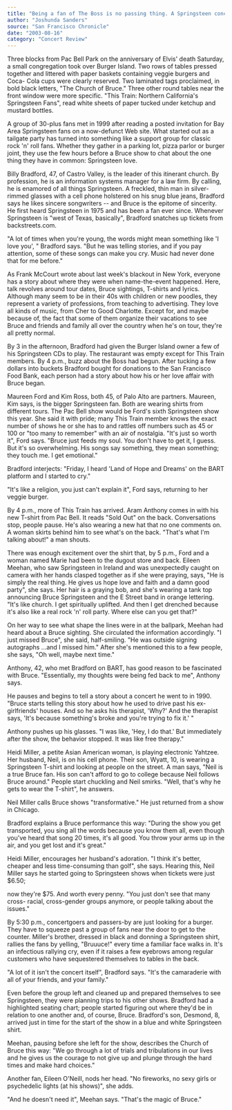 ```yaml
---
title: "Being a fan of The Boss is no passing thing. A Springsteen concert brings out his life-long devotees."
author: "Joshunda Sanders"
source: "San Francisco Chronicle"
date: "2003-08-16"
category: "Concert Review"
---
```


Three blocks from Pac Bell Park on the anniversary of Elvis' death Saturday, a small congregation took over Burger Island. Two rows of tables pressed together and littered with paper baskets containing veggie burgers and Coca- Cola cups were clearly reserved. Two laminated tags proclaimed, in bold black letters, "The Church of Bruce." Three other round tables near the front window were more specific. "This Train: Northern California's Springsteen Fans", read white sheets of paper tucked under ketchup and mustard bottles.

A group of 30-plus fans met in 1999 after reading a posted invitation for Bay Area Springsteen fans on a now-defunct Web site. What started out as a tailgate party has turned into something like a support group for classic rock 'n' roll fans. Whether they gather in a parking lot, pizza parlor or burger joint, they use the few hours before a Bruce show to chat about the one thing they have in common: Springsteen love.

Billy Bradford, 47, of Castro Valley, is the leader of this itinerant church. By profession, he is an information systems manager for a law firm. By calling, he is enamored of all things Springsteen. A freckled, thin man in silver-rimmed glasses with a cell phone holstered on his snug blue jeans, Bradford says he likes sincere songwriters -- and Bruce is the epitome of sincerity. He first heard Springsteen in 1975 and has been a fan ever since. Whenever Springsteen is "west of Texas, basically", Bradford snatches up tickets from backstreets.com.

"A lot of times when you're young, the words might mean something like 'I love you', " Bradford says. "But he was telling stories, and if you pay attention, some of these songs can make you cry. Music had never done that for me before."

As Frank McCourt wrote about last week's blackout in New York, everyone has a story about where they were when name-the-event happened. Here, talk revolves around tour dates, Bruce sightings, T-shirts and lyrics. Although many seem to be in their 40s with children or new poodles, they represent a variety of professions, from teaching to advertising. They love all kinds of music, from Cher to Good Charlotte. Except for, and maybe because of, the fact that some of them organize their vacations to see Bruce and friends and family all over the country when he's on tour, they're all pretty normal.

By 3 in the afternoon, Bradford had given the Burger Island owner a few of his Springsteen CDs to play. The restaurant was empty except for This Train members. By 4 p.m., buzz about the Boss had begun. After tucking a few dollars into buckets Bradford bought for donations to the San Francisco Food Bank, each person had a story about how his or her love affair with Bruce began.

Maureen Ford and Kim Ross, both 45, of Palo Alto are partners. Maureen, Kim says, is the bigger Springsteen fan. Both are wearing shirts from different tours. The Pac Bell show would be Ford's sixth Springsteen show this year. She said it with pride; many This Train member knows the exact number of shows he or she has to and rattles off numbers such as 45 or 100 or "too many to remember" with an air of nostalgia. "It's just so worth it", Ford says. "Bruce just feeds my soul. You don't have to get it, I guess. But it's so overwhelming. His songs say something, they mean something; they touch me. I get emotional."

Bradford interjects: "Friday, I heard 'Land of Hope and Dreams' on the BART platform and I started to cry."

"It's like a religion, you just can't explain it", Ford says, returning to her veggie burger.

By 4 p.m., more of This Train has arrived. Aram Anthony comes in with his new T-shirt from Pac Bell. It reads "Sold Out" on the back. Conversations stop, people pause. He's also wearing a new hat that no one comments on. A woman skirts behind him to see what's on the back. "That's what I'm talking about!" a man shouts.

There was enough excitement over the shirt that, by 5 p.m., Ford and a woman named Marie had been to the dugout store and back. Eileen Meehan, who saw Springsteen in Ireland and was unexpectedly caught on camera with her hands clasped together as if she were praying, says, "He is simply the real thing. He gives us hope love and faith and a damn good party", she says. Her hair is a graying bob, and she's wearing a tank top announcing Bruce Springsteen and the E Street band in orange lettering. "It's like church. I get spiritually uplifted. And then I get drenched because it's also like a real rock 'n' roll party. Where else can you get that?"

On her way to see what shape the lines were in at the ballpark, Meehan had heard about a Bruce sighting. She circulated the information accordingly. "I just missed Bruce", she said, half-smiling. "He was outside signing autographs ...and I missed him." After she's mentioned this to a few people, she says, "Oh well, maybe next time."

Anthony, 42, who met Bradford on BART, has good reason to be fascinated with Bruce. "Essentially, my thoughts were being fed back to me", Anthony says.

He pauses and begins to tell a story about a concert he went to in 1990. "Bruce starts telling this story about how he used to drive past his ex- girlfriends' houses. And so he asks his therapist, 'Why?' And the therapist says, 'It's because something's broke and you're trying to fix it.' "

Anthony pushes up his glasses. "I was like, 'Hey, I do that.' But immediately after the show, the behavior stopped. It was like free therapy."

Heidi Miller, a petite Asian American woman, is playing electronic Yahtzee. Her husband, Neil, is on his cell phone. Their son, Wyatt, 10, is wearing a Springsteen T-shirt and looking at people on the street. A man says, "Neil is a true Bruce fan. His son can't afford to go to college because Neil follows Bruce around." People start chuckling and Neil smirks. "Well, that's why he gets to wear the T-shirt", he answers.

Neil Miller calls Bruce shows "transformative." He just returned from a show in Chicago.

Bradford explains a Bruce performance this way: "During the show you get transported, you sing all the words because you know them all, even though you've heard that song 20 times, it's all good. You throw your arms up in the air, and you get lost and it's great."

Heidi Miller, encourages her husband's adoration. "I think it's better, cheaper and less time-consuming than golf", she says. Hearing this, Neil Miller says he started going to Springsteen shows when tickets were just $6.50;

now they're $75. And worth every penny. "You just don't see that many cross- racial, cross-gender groups anymore, or people talking about the issues."

By 5:30 p.m., concertgoers and passers-by are just looking for a burger. They have to squeeze past a group of fans near the door to get to the counter. Miller's brother, dressed in black and donning a Springsteen shirt, rallies the fans by yelling, "Bruuuce!" every time a familiar face walks in. It's an infectious rallying cry, even if it raises a few eyebrows among regular customers who have sequestered themselves to tables in the back.

"A lot of it isn't the concert itself", Bradford says. "It's the camaraderie with all of your friends, and your family."

Even before the group left and cleaned up and prepared themselves to see Springsteen, they were planning trips to his other shows. Bradford had a highlighted seating chart; people started figuring out where they'd be in relation to one another and, of course, Bruce. Bradford's son, Desmond, 8, arrived just in time for the start of the show in a blue and white Springsteen shirt.

Meehan, pausing before she left for the show, describes the Church of Bruce this way: "We go through a lot of trials and tribulations in our lives and he gives us the courage to not give up and plunge through the hard times and make hard choices."

Another fan, Eileen O'Neill, nods her head. "No fireworks, no sexy girls or psychedelic lights (at his shows)", she adds.

"And he doesn't need it", Meehan says. "That's the magic of Bruce."
